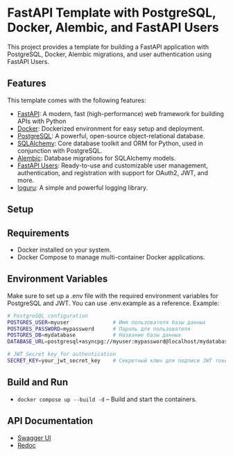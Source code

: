 # FastAPI Template with PostgreSQL, Docker, Alembic, and FastAPI Users

This project provides a template for building a FastAPI application with PostgreSQL, Docker, Alembic migrations, and user authentication using FastAPI Users.

## Features

This template comes with the following features:

-   [FastAPI](https://fastapi.tiangolo.com/): A modern, fast (high-performance) web framework for building APIs with Python
-   [Docker](https://docs.docker.com/): Dockerized environment for easy setup and deployment.
-   [PostgreSQL](https://www.postgresql.org/): A powerful, open-source object-relational database.
-   [SQLAlchemy](https://docs.sqlalchemy.org/en/20/): Core database toolkit and ORM for Python, used in conjunction with PostgreSQL.
-   [Alembic](https://alembic.sqlalchemy.org/en/latest/): Database migrations for SQLAlchemy models.
-   [FastAPI Users](https://fastapi-users.github.io/fastapi-users/latest/): Ready-to-use and customizable user management, authentication, and registration with support for OAuth2, JWT, and more.
-   [loguru](https://github.com/Delgan/loguru): A simple and powerful logging library.

## Setup

## Requirements

-   Docker installed on your system.
-   Docker Compose to manage multi-container Docker applications.

## Environment Variables

Make sure to set up a .env file with the required environment variables for PostgreSQL and JWT. You can use .env.example as a reference.
Example:

```bash
# PostgreSQL configuration
POSTGRES_USER=myuser              # Имя пользователя базы данных
POSTGRES_PASSWORD=mypassword      # Пароль для пользователя
POSTGRES_DB=mydatabase            # Название базы данных
DATABASE_URL=postgresql+asyncpg://myuser:mypassword@localhost/mydatabase  # URL для подключения к базе данных

# JWT Secret key for authentication
SECRET_KEY=your_jwt_secret_key    # Секретный ключ для подписи JWT токенов
```

## Build and Run

-   `docker compose up --build -d` – Build and start the containers.

## API Documentation

-   [Swagger UI](http://127.0.0.1:8000/docs)
-   [Redoc](http://127.0.0.1:8000/redoc)
